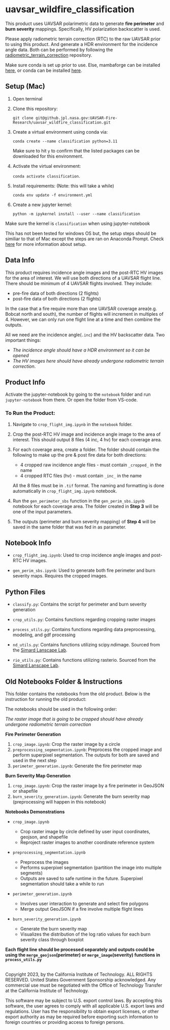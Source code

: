 # uavsar_wildfire_classification
This product uses UAVSAR polarimetric data to generate **fire perimeter** and **burn severity** mappings. Specifically, HV polarization backscatter is used. 

Please apply radiometric terrain correction (RTC) to the raw UAVSAR prior to using this product. And generate a HDR environment for the incidence angle data. Both can be performed by following the [radiometric_terrain_correction](https://github.jpl.nasa.gov/UAVSAR-Fire-Research/radiometric_terrain_correction) repository.

Make sure conda is set up prior to use. Else, mambaforge can be installed [here](https://github.com/conda-forge/miniforge#mambaforge), or conda can be installed [here](https://conda.io/projects/conda/en/latest/user-guide/install/index.html).

## Setup (Mac)
1. Open terminal
2. Clone this repository: 

    `git clone git@github.jpl.nasa.gov:UAVSAR-Fire-Research/uavsar_wildfire_classification.git`
    
3. Create a virtual environment using conda via:

    `conda create --name classification python=3.11`
	
	  Make sure to hit `y` to confirm that the listed packages can be downloaded for this environment.
    
4. Activate the virtual environment: 

	  `conda activate classification`.

5. Install requirements: (Note: this will take a while)

	`conda env update -f environment.yml`
  
6. Create a new jupyter kernel: 

	`python -m ipykernel install --user --name classification`
	
Make sure the kernel is `classification` when using jupyter-notebook

This has not been tested for windows OS but, the setup steps should be similiar to that of Mac except the steps are ran on Anaconda Prompt.
Check [here](https://conda.io/projects/conda/en/latest/user-guide/tasks/manage-environments.html#creating-an-environment-from-an-environment-yml-file) for more information about setup.

## Data Info
This product requires incidence angle images and the post-RTC HV images for the area of interest. We will use both directions of a UAVSAR flight line. There should be minimum of 4 UAVSAR flights involved. They include:
- pre-fire data of both directions (2 flights)
- post-fire data of both directions (2 flights)

In the case that a fire require more than one UAVSAR coverage area(e.g. Bobcat north and south), the number of flights will increment in multiples of 4. However, we can only run one flight line at a time and then combine the outputs.

All we need are the incidence angle(`.inc`) and the HV backscatter data. Two important things:
- *The incidence angle should have a HDR environment so it can be opened*
- *The HV images here should have already undergone radiometric terrain correction*.

## Product Info
Activate the jupyter-notebook by going to the `notebook` folder and run `jupyter-notebook` from there. Or open the folder from VS-code.

### To Run the Product:
1. Navigate to `crop_flight_img.ipynb` in the `notebook` folder.

2. Crop the post-RTC HV image and incidence angle image to the area of interest. This should output 8 files (4 inc, 4 hv) for each coverage area.

3. For each coverage area, create a folder. The folder should contain the following to make up the pre & post fire data for both directions:
	- 4 cropped raw incidence angle files - must contain `_cropped_` in the name
	- 4 cropped RTC files (hv) - must contain `_inc_` in the name

	All the 8 files must be in `.tif` format. The naming and formatting is done automatically in `crop_flight_img.ipynb` notebook.

4. Run the `gen_perimeter_sbs` function in the `gen_perim_sbs.ipynb` notebook for each coverage area. The folder created in **Step 3** will be one of the input parameters.

5. The outputs (perimeter and burn severity mapping) of **Step 4** will be saved in the same folder that was fed in as parameter.

## Notebook Info

- `crop_flight_img.ipynb`: Used to crop incidence angle images and post-RTC HV images.

- `gen_perim_sbs.ipynb`: Used to generate both fire perimeter and burn severity maps. Requires the cropped images.

## Python Files

- `classify.py`: Contains the script for perimeter and burn severity generation

- `crop_utils.py`: Contains functions regarding cropping raster images

- `process_utils.py`: Contains functions regarding data preprocessing, modeling, and gdf processing

- `nd_utils.py`: Contains functions utilizing scipy.ndimage. Sourced from the [Simard Lanscape Lab](https://github.com/simard-landscape-lab).

- `rio_utils.py`: Contains functions utilizing rasterio. Sourced from the [Simard Lanscape Lab](https://github.com/simard-landscape-lab).


## Old Notebooks Folder & Instructions
This folder contains the notebooks from the old product. Below is the instruction for running the old product:

The notebooks should be used in the following order: 

*The raster image that is going to be cropped should have already undergone radiometric terrain correction*

**Fire Perimeter Generation**
1. `crop_image.ipynb`: Crop the raster image by a circle
2. `preprocessing_segmentation.ipynb`: Preprocess the cropped image and perform superpixel segmentation. The outputs for both are saved and used in the next step
3. `perimeter_generation.ipynb`: Generate the fire perimeter map

**Burn Severity Map Generation**
1. `crop_image.ipynb`: Crop the raster image by a fire perimeter in GeoJSON or shapefile
2. `burn_severity_generation.ipynb`: Generate the burn severity map (preprocessing will happen in this notebook)

**Notebooks Demonstrations**

- `crop_image.ipynb`
	- Crop raster image by circle defined by user input coordinates, geojson, and shapefile
	- Reproject raster images to another coordinate reference system

- `preprocessing_segmentation.ipynb`
	- Preprocess the images
	- Performs superpixel segmentation (partition the image into multiple segments)
	- Outputs are saved to safe runtime in the future. Superpixel segmentation should take a while to run

- `perimeter_generation.ipynb`
	- Involves user interaction to generate and select fire polygons 
	- Merge output GeoJSON if a fire involve multiple flight lines

- `burn_severity_generation.ipynb`
	- Generate the burn severity map
	- Visualizes the distribution of the log ratio values for each burn severity class through boxplot

**Each flight line should be processed separately and outputs could be using the `merge_geojson`(perimeter) or `merge_image`(severity) functions in `process_utils.py`**


## 

Copyright 2023, by the California Institute of Technology. ALL RIGHTS RESERVED. United States Government Sponsorship acknowledged. Any commercial use must be negotiated with the Office of Technology Transfer at the California Institute of Technology.

This software may be subject to U.S. export control laws. By accepting this software, the user agrees to comply with all applicable U.S. export laws and regulations. User has the responsibility to obtain export licenses, or other export authority as may be required before exporting such information to foreign countries or providing access to foreign persons.

